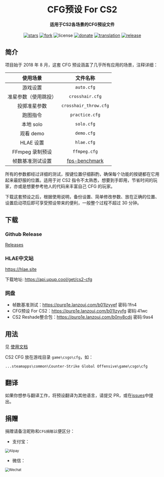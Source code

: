 <h1 align="center">CFG预设 For CS2</h1>
<h4 align="center">适用于CS2各场景的CFG预设文件</h3>

<div align="center">

[![stars](https://img.shields.io/github/stars/Purple-CSGO/CS2-Config-Presets.svg?style=flat&color=green)](https://github.com/Purple-CSGO/CS2-Config-Presets)
[![fork](https://img.shields.io/github/forks/Purple-CSGO/CS2-Config-Presets.svg?style=flat&color=critical)](https://github.com/Purple-CSGO/CS2-Config-Presets)
![license](https://img.shields.io/badge/license-GPL%203-orange.svg?style=flat)
[![donate](https://img.shields.io/badge/$-donate-ff69b4.svg?style=flat)](https://github.com/Purple-CSGO/CS2-Config-Presets#捐赠)
[![translation](https://img.shields.io/badge/$-translation-ff69b4.svg?style=flat&color=blueviolet)](https://github.com/Purple-CSGO/CS2-Config-Presets#翻译)
[![release](https://img.shields.io/github/release/Purple-CSGO/CS2-Config-Presets.svg?style=flat&color=blue)](https://github.com/Purple-CSGO/CS2-Config-Presets/releases)

</div>

## 简介

项目始于 2018 年 8 月，这套 CFG 预设涵盖了几乎所有应用的场景，注释详细：

|       使用场景       |       文件名称        |
| :------------------: | :-------------------: |
|       游戏设置       |      `auto.cfg`       |
| 准星参数（使用跳投） |    `crosshair.cfg`    |
|     投掷准星参数     | `crosshair_throw.cfg` |
|       跑图指令       |    `practice.cfg`     |
|      本地 solo       |      `solo.cfg`       |
|      观看 demo       |      `demo.cfg`       |
|      HLAE 设置       |      `hlae.cfg`       |
|   FFmpeg 录制预设    |     `ffmpeg.cfg`      |
|   帧数基准测试设置   |     [fps-benchmark](https://github.com/Purple-CSGO/cs2-fps-benchmark)      |

所有的参数都经过详细的测试，按键位置仔细斟酌，确保每个功能的按键都在它用起来最舒服的位置。适用于对 CS2 指令不太熟悉，想要到手即用，节省时间的玩家，亦或是想要参考他人的代码来丰富自己 CFG 的玩家。

下载这套预设之后，根据使用说明，备份设置、简单修改参数、放在正确的位置、设置启动项后即可享受预设带来的便利，一般整个过程不超过 30 分钟。

## 下载

### Github Release

[Releases](https://github.com/Purple-CSGO/CS2-Config-Presets/releases)


### HLAE中文站

https://hlae.site

下载地址: https://api.upup.cool/get/cs2-cfg

### 网盘

- 帧数基准测试：https://purp1e.lanzouj.com/b01lzyyef 密码:1fn4
- CFG预设 For CS2：https://purp1e.lanzouj.com/b01lzyyfg 密码:41wc
- CS2 Reshade整合包：https://purp1e.lanzouj.com/b0ny8cdij 密码:9as4


## 用法

见 [使用文档](https://cfg.upup.cool/v2/)

CS2 CFG 放在游戏目录 `game\csgo\cfg`，如：

```
...steamapps\common\Counter-Strike Global Offensive\game\csgo\cfg
```

## 翻译

如果你想参与翻译工作，将预设翻译为其他语言，请提交 PR，或在[issues](https://github.com/Purple-CSGO/CS2-Config-Presets/issues)中提出。

## 捐赠

捐赠请备注昵称和`CFG捐赠`以便区分：

- 支付宝：

<img src="./img/支付宝.png" alt="Alipay" style="zoom: 80%;" />

- 微信：

<img src="./img/微信.png" alt="Wechat" style="zoom:80%;" />
